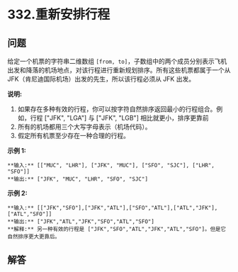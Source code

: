 # 332.重新安排行程

## 问题

给定一个机票的字符串二维数组 `[from, to]`，子数组中的两个成员分别表示飞机出发和降落的机场地点，对该行程进行重新规划排序。所有这些机票都属于一个从JFK（肯尼迪国际机场）出发的先生，所以该行程必须从 JFK 出发。

**说明:**

1. 如果存在多种有效的行程，你可以按字符自然排序返回最小的行程组合。例如，行程 ["JFK", "LGA"] 与 ["JFK", "LGB"] 相比就更小，排序更靠前
2. 所有的机场都用三个大写字母表示（机场代码）。
3. 假定所有机票至少存在一种合理的行程。

**示例 1:**

```
**输入:** [["MUC", "LHR"], ["JFK", "MUC"], ["SFO", "SJC"], ["LHR", "SFO"]]
**输出:** ["JFK", "MUC", "LHR", "SFO", "SJC"]

```

**示例 2:**

```
**输入:** [["JFK","SFO"],["JFK","ATL"],["SFO","ATL"],["ATL","JFK"],["ATL","SFO"]]
**输出:** ["JFK","ATL","JFK","SFO","ATL","SFO"]
**解释:** 另一种有效的行程是 ["JFK","SFO","ATL","JFK","ATL","SFO"]。但是它自然排序更大更靠后。
```



## 解答


